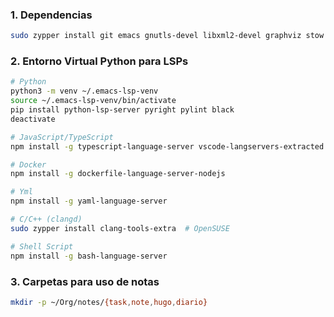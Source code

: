 ### 1. Dependencias
```bash
sudo zypper install git emacs gnutls-devel libxml2-devel graphviz stow
```

### 2. Entorno Virtual Python para LSPs
```bash
# Python
python3 -m venv ~/.emacs-lsp-venv
source ~/.emacs-lsp-venv/bin/activate
pip install python-lsp-server pyright pylint black
deactivate

# JavaScript/TypeScript
npm install -g typescript-language-server vscode-langservers-extracted

# Docker
npm install -g dockerfile-language-server-nodejs

# Yml
npm install -g yaml-language-server

# C/C++ (clangd)
sudo zypper install clang-tools-extra  # OpenSUSE

# Shell Script
npm install -g bash-language-server
```

### 3. Carpetas para uso de notas

``` bash
mkdir -p ~/Org/notes/{task,note,hugo,diario}
```
